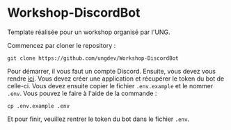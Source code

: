 # Workshop-DiscordBot

Template réalisée pour un workshop organisé par l'UNG.

Commencez par cloner le repository :
```shell
git clone https://github.com/ungdev/Workshop-DiscordBot
```

Pour démarrer, il vous faut un compte Discord.
Ensuite, vous devez vous rendre [ici](https://discord.com/developers/applications).
Vous devez créer une application et récupérer le token du bot de celle-ci.
Vous devez ensuite copier le fichier `.env.example` et le nommer `.env`.
Vous pouvez le faire à l'aide de la commande :
```shell
cp .env.example .env
```
Et pour finir, veuillez rentrer le token du bot dans le fichier `.env`.

